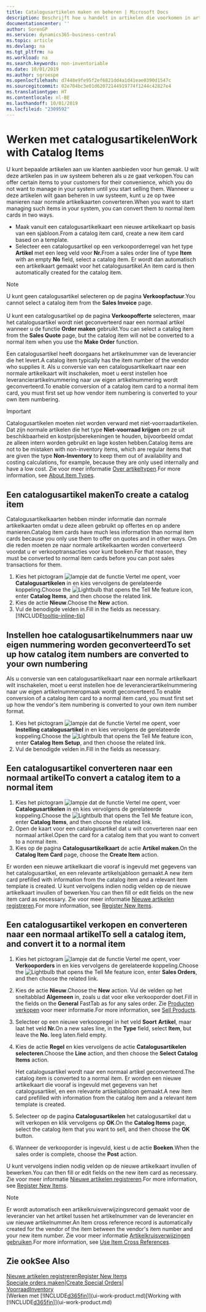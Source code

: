 ```yaml
---
title: Catalogusartikelen maken en beheren | Microsoft Docs
description: Beschrijft hoe u handelt in artikelen die voorkomen in artikellijsten van uw leveranciers, maar niet in uw eigen artikellijsten.
documentationcenter: ''
author: SorenGP
ms.service: dynamics365-business-central
ms.topic: article
ms.devlang: na
ms.tgt_pltfrm: na
ms.workload: na
ms.search.keywords: non-inventoriable
ms.date: 10/01/2019
ms.author: sgroespe
ms.openlocfilehash: d7448e9fe95f2ef6821dd4a1d41eae0390d1547c
ms.sourcegitcommit: 02e704bc3e01d62072144919774f1244c42827e4
ms.translationtype: HT
ms.contentlocale: nl-BE
ms.lasthandoff: 10/01/2019
ms.locfileid: "2309592"
---
```

# <a name="work-with-catalog-items"></a><span data-ttu-id="6bbd6-103">Werken met catalogusartikelen</span><span class="sxs-lookup"><span data-stu-id="6bbd6-103">Work with Catalog Items</span></span>
<span data-ttu-id="6bbd6-104">U kunt bepaalde artikelen aan uw klanten aanbieden voor hun gemak. U wilt deze artikelen pas in uw systeem beheren als u ze gaat verkopen.</span><span class="sxs-lookup"><span data-stu-id="6bbd6-104">You can offer certain items to your customers for their convenience, which you do not want to manage in your system until you start selling them.</span></span> <span data-ttu-id="6bbd6-105">Wanneer u deze artikelen wilt gaan beheren in uw systeem, kunt u ze op twee manieren naar normale artikelkaarten converteren.</span><span class="sxs-lookup"><span data-stu-id="6bbd6-105">When you want to start managing such items in your system, you can convert them to normal item cards in two ways.</span></span>

* <span data-ttu-id="6bbd6-106">Maak vanuit een catalogusartikelkaart een nieuwe artikelkaart op basis van een sjabloon.</span><span class="sxs-lookup"><span data-stu-id="6bbd6-106">From a catalog item card, create a new item card based on a template.</span></span>
* <span data-ttu-id="6bbd6-107">Selecteer een catalogusartikel op een verkooporderregel van het type **Artikel** met een leeg veld voor **Nr.**</span><span class="sxs-lookup"><span data-stu-id="6bbd6-107">From a sales order line of type **Item** with an empty **No** field, select a catalog item.</span></span> <span data-ttu-id="6bbd6-108">Er wordt dan automatisch een artikelkaart gemaakt voor het catalogusartikel.</span><span class="sxs-lookup"><span data-stu-id="6bbd6-108">An item card is then automatically created for the catalog item.</span></span>

> [!NOTE]  
> <span data-ttu-id="6bbd6-109">U kunt geen catalogusartikel selecteren op de pagina **Verkoopfactuur**.</span><span class="sxs-lookup"><span data-stu-id="6bbd6-109">You cannot select a catalog item from the **Sales Invoice** page.</span></span><br /><br />
> <span data-ttu-id="6bbd6-110">U kunt een catalogusartikel op de pagina **Verkoopofferte** selecteren, maar het catalogusartikel wordt niet geconverteerd naar een normaal artikel wanneer u de functie **Order maken** gebruikt.</span><span class="sxs-lookup"><span data-stu-id="6bbd6-110">You can select a catalog item from the **Sales Quote** page, but the catalog item will not be converted to a normal item when you use the **Make Order** function.</span></span>

<span data-ttu-id="6bbd6-111">Een catalogusartikel heeft doorgaans het artikelnummer van de leverancier die het levert.</span><span class="sxs-lookup"><span data-stu-id="6bbd6-111">A catalog item typically has the item number of the vendor who supplies it.</span></span> <span data-ttu-id="6bbd6-112">Als u conversie van een catalogusartikelkaart naar een normale artikelkaart wilt inschakelen, moet u eerst instellen hoe leverancierartikelnummering naar uw eigen artikelnummering wordt geconverteerd.</span><span class="sxs-lookup"><span data-stu-id="6bbd6-112">To enable conversion of a catalog item card to a normal item card, you must first set up how vendor item numbering is converted to your own item numbering.</span></span>   

> [!Important]
> <span data-ttu-id="6bbd6-113">Catalogusartikelen moeten niet worden verward met niet-voorraadartikelen. Dat zijn normale artikelen die het type **Niet-voorraad krijgen** om ze uit beschikbaarheid en kostprijsberekeningen te houden, bijvoorbeeld omdat ze alleen intern worden gebruikt en lage kosten hebben.</span><span class="sxs-lookup"><span data-stu-id="6bbd6-113">Catalog items are not to be mistaken with non-inventory items, which are regular items that are given the type **Non-Inventory** to keep them out of availability and costing calculations, for example, because they are only used internally and have a low cost.</span></span> <span data-ttu-id="6bbd6-114">Zie voor meer informatie [Over artikeltypen](inventory-about-item-types.md).</span><span class="sxs-lookup"><span data-stu-id="6bbd6-114">For more information, see [About Item Types](inventory-about-item-types.md).</span></span>

## <a name="to-create-a-catalog-item"></a><span data-ttu-id="6bbd6-115">Een catalogusartikel maken</span><span class="sxs-lookup"><span data-stu-id="6bbd6-115">To create a catalog item</span></span>
<span data-ttu-id="6bbd6-116">Catalogusartikelkaarten hebben minder informatie dan normale artikelkaarten omdat u deze alleen gebruikt op offertes en op andere manieren.</span><span class="sxs-lookup"><span data-stu-id="6bbd6-116">Catalog item cards have much less information than normal item cards because you only use them to offer on quotes and in other ways.</span></span> <span data-ttu-id="6bbd6-117">Om die reden moeten ze naar normale artikelkaarten worden converteerd voordat u er verkooptransacties voor kunt boeken.</span><span class="sxs-lookup"><span data-stu-id="6bbd6-117">For that reason, they must be converted to normal item cards before you can post sales transactions for them.</span></span>

1. <span data-ttu-id="6bbd6-118">Kies het pictogram ![lampje dat de functie Vertel me opent](media/ui-search/search_small.png "Vertel me wat u wilt doen"), voer **Catalogusartikelen** in en kies vervolgens de gerelateerde koppeling.</span><span class="sxs-lookup"><span data-stu-id="6bbd6-118">Choose the ![Lightbulb that opens the Tell Me feature](media/ui-search/search_small.png "Tell me what you want to do") icon, enter **Catalog Items**, and then choose the related link.</span></span>
2. <span data-ttu-id="6bbd6-119">Kies de actie **Nieuw**.</span><span class="sxs-lookup"><span data-stu-id="6bbd6-119">Choose the **New** action.</span></span>
3. <span data-ttu-id="6bbd6-120">Vul de benodigde velden in.</span><span class="sxs-lookup"><span data-stu-id="6bbd6-120">Fill in the fields as necessary.</span></span> [!INCLUDE[tooltip-inline-tip](includes/tooltip-inline-tip_md.md)]

## <a name="to-set-up-how-catalog-item-numbers-are-converted-to-your-own-numbering"></a><span data-ttu-id="6bbd6-121">Instellen hoe catalogusartikelnummers naar uw eigen nummering worden geconverteerd</span><span class="sxs-lookup"><span data-stu-id="6bbd6-121">To set up how catalog item numbers are converted to your own numbering</span></span>
<span data-ttu-id="6bbd6-122">Als u conversie van een catalogusartikelkaart naar een normale artikelkaart wilt inschakelen, moet u eerst instellen hoe de leverancierartikelnummering naar uw eigen artikelnummeropmaak wordt geconverteerd.</span><span class="sxs-lookup"><span data-stu-id="6bbd6-122">To enable conversion of a catalog item card to a normal item card, you must first set up how the vendor's item numbering is converted to your own item number format.</span></span>

1. <span data-ttu-id="6bbd6-123">Kies het pictogram ![lampje dat de functie Vertel me opent](media/ui-search/search_small.png "Vertel me wat u wilt doen"), voer **Instelling catalogusartikel** in en kies vervolgens de gerelateerde koppeling.</span><span class="sxs-lookup"><span data-stu-id="6bbd6-123">Choose the ![Lightbulb that opens the Tell Me feature](media/ui-search/search_small.png "Tell me what you want to do") icon, enter **Catalog Item Setup**, and then choose the related link.</span></span>
2. <span data-ttu-id="6bbd6-124">Vul de benodigde velden in.</span><span class="sxs-lookup"><span data-stu-id="6bbd6-124">Fill in the fields as necessary.</span></span>

## <a name="to-convert-a-catalog-item-to-a-normal-item"></a><span data-ttu-id="6bbd6-125">Een catalogusartikel converteren naar een normaal artikel</span><span class="sxs-lookup"><span data-stu-id="6bbd6-125">To convert a catalog item to a normal item</span></span>
1. <span data-ttu-id="6bbd6-126">Kies het pictogram ![lampje dat de functie Vertel me opent](media/ui-search/search_small.png "Vertel me wat u wilt doen"), voer **Catalogusartikelen** in en kies vervolgens de gerelateerde koppeling.</span><span class="sxs-lookup"><span data-stu-id="6bbd6-126">Choose the ![Lightbulb that opens the Tell Me feature](media/ui-search/search_small.png "Tell me what you want to do") icon, enter **Catalog Items**, and then choose the related link.</span></span>
2. <span data-ttu-id="6bbd6-127">Open de kaart voor een catalogusartikel dat u wilt converteren naar een normaal artikel.</span><span class="sxs-lookup"><span data-stu-id="6bbd6-127">Open the card for a catalog item that you want to convert to a normal item.</span></span>
3. <span data-ttu-id="6bbd6-128">Kies op de pagina **Catalogusartikelkaart** de actie **Artikel maken**.</span><span class="sxs-lookup"><span data-stu-id="6bbd6-128">On the **Catalog Item Card** page, choose the **Create Item** action.</span></span>

<span data-ttu-id="6bbd6-129">Er worden een nieuwe artikelkaart die vooraf is ingevuld met gegevens van het catalogusartikel, en een relevante artikelsjabloon gemaakt.</span><span class="sxs-lookup"><span data-stu-id="6bbd6-129">A new item card prefilled with information from the catalog item and a relevant item template is created.</span></span> <span data-ttu-id="6bbd6-130">U kunt vervolgens indien nodig velden op de nieuwe artikelkaart invullen of bewerken.</span><span class="sxs-lookup"><span data-stu-id="6bbd6-130">You can then fill or edit fields on the new item card as necessary.</span></span> <span data-ttu-id="6bbd6-131">Zie voor meer informatie [Nieuwe artikelen registreren](inventory-how-register-new-items.md).</span><span class="sxs-lookup"><span data-stu-id="6bbd6-131">For more information, see [Register New Items](inventory-how-register-new-items.md).</span></span>

## <a name="to-sell-a-catalog-item-and-convert-it-to-a-normal-item"></a><span data-ttu-id="6bbd6-132">Een catalogusartikel verkopen en converteren naar een normaal artikel</span><span class="sxs-lookup"><span data-stu-id="6bbd6-132">To sell a catalog item, and convert it to a normal item</span></span>
1. <span data-ttu-id="6bbd6-133">Kies het pictogram ![lampje dat de functie Vertel me opent](media/ui-search/search_small.png "Vertel me wat u wilt doen"), voer **Verkooporders** in en kies vervolgens de gerelateerde koppeling.</span><span class="sxs-lookup"><span data-stu-id="6bbd6-133">Choose the ![Lightbulb that opens the Tell Me feature](media/ui-search/search_small.png "Tell me what you want to do") icon, enter **Sales Orders**, and then choose the related link.</span></span>
2. <span data-ttu-id="6bbd6-134">Kies de actie **Nieuw**.</span><span class="sxs-lookup"><span data-stu-id="6bbd6-134">Choose the **New** action.</span></span> <span data-ttu-id="6bbd6-135">Vul de velden op het sneltabblad **Algemeen** in, zoals u dat voor elke verkooporder doet.</span><span class="sxs-lookup"><span data-stu-id="6bbd6-135">Fill in the fields on the **General** FastTab as for any sales order.</span></span> <span data-ttu-id="6bbd6-136">Zie [Producten verkopen](sales-how-sell-products.md) voor meer informatie.</span><span class="sxs-lookup"><span data-stu-id="6bbd6-136">For more information, see [Sell Products](sales-how-sell-products.md).</span></span>
3. <span data-ttu-id="6bbd6-137">Selecteer op een nieuwe verkoopregel in het veld **Soort** **Artikel**, maar laat het veld **Nr.**</span><span class="sxs-lookup"><span data-stu-id="6bbd6-137">On a new sales line, in the **Type** field, select **Item**, but leave the **No.**</span></span> <span data-ttu-id="6bbd6-138">leeg laten.</span><span class="sxs-lookup"><span data-stu-id="6bbd6-138">field empty.</span></span>
4. <span data-ttu-id="6bbd6-139">Kies de actie **Regel** en kies vervolgens de actie **Catalogusartikelen selecteren**.</span><span class="sxs-lookup"><span data-stu-id="6bbd6-139">Choose the **Line** action, and then choose the **Select Catalog Items** action.</span></span>

    <span data-ttu-id="6bbd6-140">Het catalogusartikel wordt naar een normaal artikel geconverteerd.</span><span class="sxs-lookup"><span data-stu-id="6bbd6-140">The catalog item is converted to a normal item.</span></span> <span data-ttu-id="6bbd6-141">Er worden een nieuwe artikelkaart die vooraf is ingevuld met gegevens van het catalogusartikel, en een relevante artikelsjabloon gemaakt.</span><span class="sxs-lookup"><span data-stu-id="6bbd6-141">A new item card prefilled with information from the catalog item and a relevant item template is created.</span></span>
5. <span data-ttu-id="6bbd6-142">Selecteer op de pagina **Catalogusartikelen** het catalogusartikel dat u wilt verkopen en klik vervolgens op **OK**.</span><span class="sxs-lookup"><span data-stu-id="6bbd6-142">On the **Catalog Items** page, select the catalog item that you want to sell, and then choose the **OK** button.</span></span>
6. <span data-ttu-id="6bbd6-143">Wanneer de verkooporder is ingevuld, kiest u de actie **Boeken**.</span><span class="sxs-lookup"><span data-stu-id="6bbd6-143">When the sales order is complete, choose the **Post** action.</span></span>

<span data-ttu-id="6bbd6-144">U kunt vervolgens indien nodig velden op de nieuwe artikelkaart invullen of bewerken.</span><span class="sxs-lookup"><span data-stu-id="6bbd6-144">You can then fill or edit fields on the new item card as necessary.</span></span> <span data-ttu-id="6bbd6-145">Zie voor meer informatie [Nieuwe artikelen registreren](inventory-how-register-new-items.md).</span><span class="sxs-lookup"><span data-stu-id="6bbd6-145">For more information, see [Register New Items](inventory-how-register-new-items.md).</span></span>

> [!NOTE]  
>   <span data-ttu-id="6bbd6-146">Er wordt automatisch een artikelkruisverwijzingsrecord gemaakt voor de leverancier van het artikel tussen het artikelnummer van de leverancier en uw nieuwe artikelnummer.</span><span class="sxs-lookup"><span data-stu-id="6bbd6-146">An Item cross reference record is automatically created for the vendor of the item between the vendor's item number and your new item number.</span></span> <span data-ttu-id="6bbd6-147">Zie voor meer informatie [Artikelkruisverwijzingen gebruiken](inventory-how-use-item-cross-refs.md).</span><span class="sxs-lookup"><span data-stu-id="6bbd6-147">For more information, see [Use Item Cross References](inventory-how-use-item-cross-refs.md).</span></span>

## <a name="see-also"></a><span data-ttu-id="6bbd6-148">Zie ook</span><span class="sxs-lookup"><span data-stu-id="6bbd6-148">See Also</span></span>
[<span data-ttu-id="6bbd6-149">Nieuwe artikelen registreren</span><span class="sxs-lookup"><span data-stu-id="6bbd6-149">Register New Items</span></span>](inventory-how-register-new-items.md)  
<span data-ttu-id="6bbd6-150">[Speciale orders maken](sales-how-to-create-special-orders.md)|</span><span class="sxs-lookup"><span data-stu-id="6bbd6-150">[Create Special Orders](sales-how-to-create-special-orders.md)|</span></span>  
[<span data-ttu-id="6bbd6-151">Voorraad</span><span class="sxs-lookup"><span data-stu-id="6bbd6-151">Inventory</span></span>](inventory-manage-inventory.md)  
<span data-ttu-id="6bbd6-152">[Werken met [!INCLUDE[d365fin](includes/d365fin_md.md)]](ui-work-product.md)</span><span class="sxs-lookup"><span data-stu-id="6bbd6-152">[Working with [!INCLUDE[d365fin](includes/d365fin_md.md)]](ui-work-product.md)</span></span>
